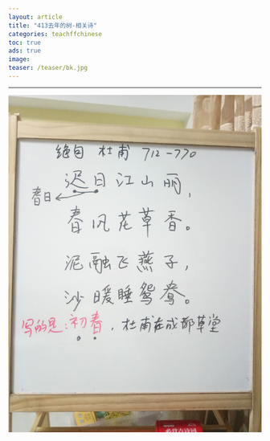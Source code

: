 ```yaml
---
layout: article
title: "413去年的树-相关诗"
categories: teachffchinese
toc: true
ads: true
image:
teaser: /teaser/bk.jpg
---
```


---



![df](https://github.com/storage201602/storage201602/blob/master/myhome2016/_posts/teachffchinese/2016-10-08-20161008233337teachffchinese.md/IMG_20161008_230725.jpg?raw=true)

